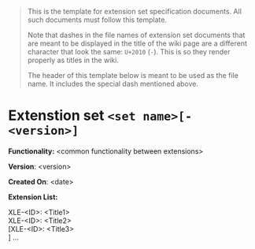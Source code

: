 > This is the template for extension set specification documents. All such documents must follow this template.
>
> Note that dashes in the file names of extension set documents that are meant to be displayed in the title of the wiki page are a different character that look the same: `U+2010` (`‐`). 
> This is so they render properly as titles in the wiki.
>
> The header of this template below is meant to be used as the file name. It includes the special dash mentioned above.

# Extenstion set `<set name>[‐<version>]`



**Functionality:** <common functionality between extensions\>

**Version**: <version\>

**Created On**: <date\>

**Extension List:**

XLE-<ID\>: <Title1\> <br>
XLE-<ID\>: <Title2\> <br>
[XLE-<ID\>: <Title3\> <br>]
...